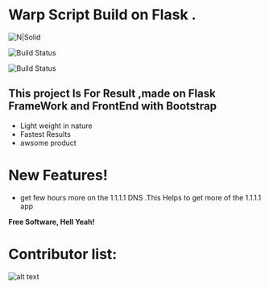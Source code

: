 # Warp Script Build on Flask .

![N|Solid](https://img.shields.io/github/issues/immsatish/Warp-Script-Flask)

![Build Status](https://img.shields.io/github/forks/immsatish/Warp-Script-Flask)

![Build Status](https://img.shields.io/badge/Maintained%20By-Ashish%20%7C%20Satish-blue)

## This project Is For Result ,made on Flask FrameWork and FrontEnd with Bootstrap

- Light weight in nature
- Fastest Results
- awsome product

# New Features!

- get few hours more on the 1.1.1.1 DNS .This Helps to get more of the 1.1.1.1 app

**Free Software, Hell Yeah!**

# Contributor list:

![alt text](https://contributors-img.web.app/image?repo=immsatish/Warp-Script-Flask)
